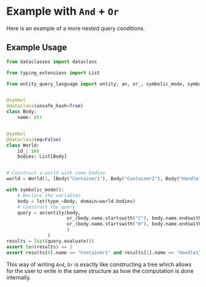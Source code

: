 # Example with `And` + `Or`

Here is an example of a more nested query conditions.

## Example Usage

```python
from dataclasses import dataclass

from typing_extensions import List

from entity_query_language import entity, an, or_, symbolic_mode, symbol, let


@symbol
@dataclass(unsafe_hash=True)
class Body:
    name: str


@symbol
@dataclass(eq=False)
class World:
    id_: int
    bodies: List[Body]


# Construct a world with some bodies
world = World(1, [Body("Container1"), Body("Container2"), Body("Handle1"), Body("Handle2")])

with symbolic_mode():
    # Declare the variables
    body = let(type_=Body, domain=world.bodies)
    # Construct the query
    query = an(entity(body,
                      or_(body.name.startswith("C"), body.name.endswith("1")),
                      or_(body.name.startswith("H"), body.name.endswith("1"))
                      )
               )
results = list(query.evaluate())
assert len(results) == 2
assert results[0].name == "Container1" and results[1].name == "Handle1"
```

This way of writing `And`, `Or` is exactly like constructing a tree which allows for the user to write in the same
structure as how the computation is done internally.
